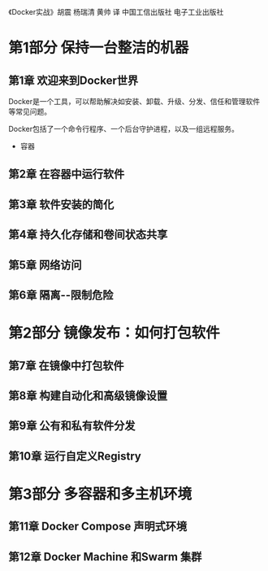 《Docker实战》胡震 杨瑞清 黄帅 译 中国工信出版社 电子工业出版社

# 第1部分 保持一台整洁的机器
## 第1章 欢迎来到Docker世界
Docker是一个工具，可以帮助解决如安装、卸载、升级、分发、信任和管理软件等常见问题。

Docker包括了一个命令行程序、一个后台守护进程，以及一组远程服务。
- 容器

## 第2章 在容器中运行软件
## 第3章 软件安装的简化
## 第4章 持久化存储和卷间状态共享
## 第5章 网络访问
## 第6章 隔离--限制危险

# 第2部分 镜像发布：如何打包软件
## 第7章 在镜像中打包软件
## 第8章 构建自动化和高级镜像设置
## 第9章 公有和私有软件分发
## 第10章 运行自定义Registry

# 第3部分 多容器和多主机环境
## 第11章 Docker Compose 声明式环境
## 第12章 Docker Machine 和Swarm 集群

